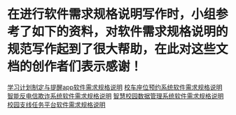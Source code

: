 # 在进行软件需求规格说明写作时，小组参考了如下的资料，对软件需求规格说明的规范写作起到了很大帮助，在此对这些文档的创作者们表示感谢！

[学习计划制定与提醒app软件需求规格说明](https://blog.csdn.net/CN_BIT/article/details/106530853)
[校车座位预约系统软件需求规格说明](https://blog.csdn.net/weixin_30451709/article/details/98706354?ops_request_misc=&request_id=&biz_id=102&utm_term=%E8%BD%AF%E4%BB%B6%E9%9C%80%E6%B1%82%E5%B7%A5%E7%A8%8B%E4%B8%8EUML%E5%BB%BA%E6%A8%A1&utm_medium=distribute.pc_search_result.none-task-blog-2~all~sobaiduweb~default-2-98706354.142^v82^insert_down38,201^v4^add_ask,239^v2^insert_chatgpt&spm=1018.2226.3001.4187)
[智能反电信欺诈系统软件需求规格说明](https://blog.csdn.net/hhgouhp/article/details/124433841?ops_request_misc=%257B%2522request%255Fid%2522%253A%2522168102417516800217292196%2522%252C%2522scm%2522%253A%252220140713.130102334..%2522%257D&request_id=168102417516800217292196&biz_id=0&utm_medium=distribute.pc_search_result.none-task-blog-2~all~sobaiduend~default-1-124433841-null-null.142^v82^insert_down38,201^v4^add_ask,239^v2^insert_chatgpt&utm_term=%E8%BD%AF%E4%BB%B6%E9%9C%80%E6%B1%82%E5%B7%A5%E7%A8%8B%E5%8C%97%E7%90%86%E5%B7%A5&spm=1018.2226.3001.4187)
[智慧校园数据管理系统软件需求规格说明](https://blog.csdn.net/BuryCoder/article/details/124438365?ops_request_misc=&request_id=&biz_id=102&utm_term=%E6%99%BA%E6%85%A7%E6%A0%A1%E5%9B%AD%E6%95%B0%E6%8D%AE%E7%AE%A1%E7%90%86%E7%B3%BB%E7%BB%9F&utm_medium=distribute.pc_search_result.none-task-blog-2~all~sobaiduweb~default-1-124438365.142^v82^insert_down38,201^v4^add_ask,239^v2^insert_chatgpt&spm=1018.2226.3001.4187)
[校园支线任务平台软件需求规格说明](https://github.com/Kayaks99/Campus-side-mission-platform)
